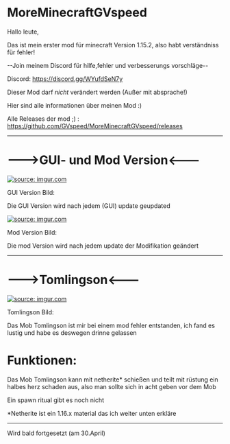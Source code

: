 # MoreMinecraftGVspeed
Hallo leute,

Das ist mein erster mod für minecraft Version 1.15.2, also habt verständniss für fehler!

--Join meinem Discord für hilfe,fehler und verbesserungs vorschläge--

Discord: https://discord.gg/WYufdSeN7y

Dieser Mod darf *nicht* verändert werden (Außer mit absprache!)

Hier sind alle informationen über meinen Mod :)

Alle Releases der mod ;) :  https://github.com/GVspeed/MoreMinecraftGVspeed/releases

--------------------------------------------------------------------------------------------------------

# --->GUI- und Mod Version<---

<a href="https://imgur.com/tx22win"><img src="https://i.imgur.com/tx22win.jpg" title="source: imgur.com" /></a>

GUI Version Bild:

Die GUI Version wird nach jedem (GUI) update geupdated

<a href="https://imgur.com/xlpwjVh"><img src="https://i.imgur.com/xlpwjVh.png" title="source: imgur.com" /></a>

Mod Version Bild:

Die mod Version wird nach jedem update der Modifikation geändert

--------------------------------------------------------------------------------------------------------

# --->Tomlingson<---

<a href="https://imgur.com/ykQ91L0"><img src="https://i.imgur.com/ykQ91L0.png" title="source: imgur.com" /></a>

Tomlingson Bild:

Das Mob Tomlingson ist mir bei einem mod fehler entstanden, ich fand es lustig und habe es deswegen drinne gelassen
# Funktionen: 

Das Mob Tomlingson kann mit netherite* schießen und teilt mit rüstung ein halbes herz schaden aus, also man sollte sich in acht geben vor dem Mob

Ein spawn ritual gibt es noch nicht

*Netherite ist ein 1.16.x material das ich weiter unten erkläre

-------------------------------------------------------------------------------------------------------

Wird bald fortgesetzt (am 30.April)
